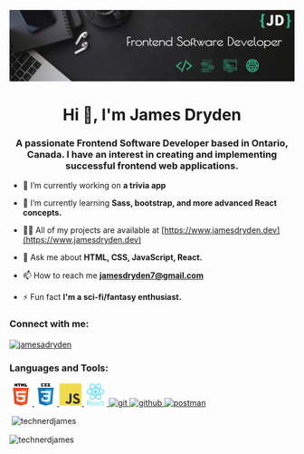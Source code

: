 ![](https://github.com/TechNerdJames/TechNerdJames/blob/main/banner.png)
<h1 align="center">Hi 👋, I'm James Dryden</h1>
<h3 align="center">A passionate Frontend Software Developer based in Ontario, Canada. I have an interest in creating and implementing successful frontend web applications.</h3>

- 🔭 I’m currently working on **a trivia app**

- 🌱 I’m currently learning **Sass, bootstrap, and more advanced React concepts.**

- 👨‍💻 All of my projects are available at [https://www.jamesdryden.dev](https://www.jamesdryden.dev)

- 💬 Ask me about **HTML, CSS, JavaScript, React.**

- 📫 How to reach me **jamesdryden7@gmail.com**

- ⚡ Fun fact **I'm a sci-fi/fantasy enthusiast.**

<h3 align="left">Connect with me:</h3>
<p align="left">
<a href="https://linkedin.com/in/jamesadryden" target="blank"><img align="center" src="https://raw.githubusercontent.com/rahuldkjain/github-profile-readme-generator/master/src/images/icons/Social/linked-in-alt.svg" alt="jamesadryden" height="30" width="40" /></a>
</p>

<h3 align="left">Languages and Tools:</h3>
<p align="left"> <a href="https://www.w3.org/html/" target="_blank" rel="noreferrer"> <img src="https://raw.githubusercontent.com/devicons/devicon/master/icons/html5/html5-original-wordmark.svg" alt="html5" width="40" height="40"/> </a> <a href="https://www.w3schools.com/css/" target="_blank" rel="noreferrer"> <img src="https://raw.githubusercontent.com/devicons/devicon/master/icons/css3/css3-original-wordmark.svg" alt="css3" width="40" height="40"/> </a> <a href="https://developer.mozilla.org/en-US/docs/Web/JavaScript" target="_blank" rel="noreferrer"> <img src="https://raw.githubusercontent.com/devicons/devicon/master/icons/javascript/javascript-original.svg" alt="javascript" width="40" height="40"/> </a> <a href="https://reactjs.org/" target="_blank" rel="noreferrer"> <img src="https://raw.githubusercontent.com/devicons/devicon/master/icons/react/react-original-wordmark.svg" alt="react" width="40" height="40"/> </a> <a href="https://git-scm.com/" target="_blank" rel="noreferrer"> <img src="https://www.vectorlogo.zone/logos/git-scm/git-scm-icon.svg" alt="git" width="40" height="40"/> <a href="https://github.com/" target="_blank" rel="noreferrer"> <img src="https://img.icons8.com/material-outlined/48/000000/github.png" alt="github" width="40" height="40"/> </a></a> <a href="https://postman.com" target="_blank" rel="noreferrer"> <img src="https://www.vectorlogo.zone/logos/getpostman/getpostman-icon.svg" alt="postman" width="40" height="40"/> </a></p>

<p>&nbsp;<img align="center" src="https://github-readme-stats.vercel.app/api?username=technerdjames&show_icons=true&locale=en" alt="technerdjames" /></p>

<p><img align="center" src="https://github-readme-streak-stats.herokuapp.com/?user=technerdjames&" alt="technerdjames" /></p>

